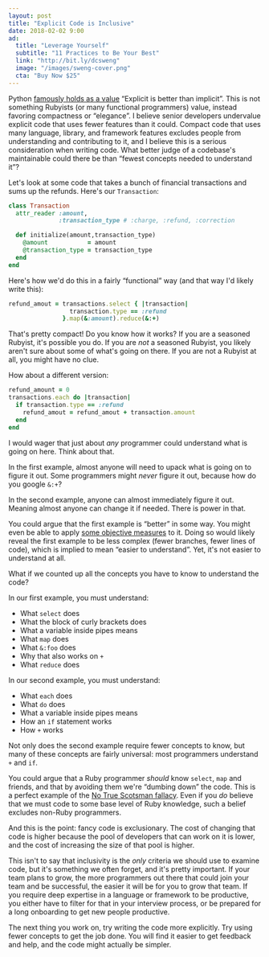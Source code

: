 ```yaml
---
layout: post
title: "Explicit Code is Inclusive"
date: 2018-02-02 9:00
ad:
  title: "Leverage Yourself"
  subtitle: "11 Practices to Be Your Best"
  link: "http://bit.ly/dcsweng"
  image: "/images/sweng-cover.png"
  cta: "Buy Now $25"
---
```


Python [famously holds as a value](https://www.python.org/dev/peps/pep-0020/#id3) “Explicit is better than implicit”. This is not
something Rubyists (or many functional programmers) value, instead favoring compactness or “elegance”. I believe senior
developers undervalue explicit code that uses fewer features than it could.  Compact code that uses many language, library, and
framework features excludes people from understanding and contributing to it, and I believe this is a serious consideration when
writing code.  What better judge of a codebase's maintainable could there be than “fewest concepts needed to understand it”?

<!-- more -->

Let's look at some code that takes a bunch of financial transactions and sums up the refunds.  Here's our `Transaction`:

```ruby
class Transaction
  attr_reader :amount,
              :transaction_type # :charge, :refund, :correction

  def initialize(amount,transaction_type)
    @amount           = amount
    @transaction_type = transaction_type
  end
end
```

Here's how we'd do this in a fairly “functional” way (and that way I'd likely write this):

```ruby
refund_amout = transactions.select { |transaction|
                 transaction.type == :refund
               }.map(&:amount).reduce(&:+)
```

That's pretty compact!  Do you know how it works?  If you are a seasoned Rubyist, it's possible you do.  If you are *not* a
seasoned Rubyist, you likely aren't sure about some of what's going on there.  If you are not a Rubyist at all, you might have no
clue.

How about a different version:

```ruby
refund_amount = 0
transactions.each do |transaction|
  if transaction.type == :refund
    refund_amout = refund_amout + transaction.amount
  end
end
```

I would wager that just about *any* programmer could understand what is going on here.  Think about that.

In the first example, almost anyone will need to upack what is going on to figure it out.  Some programmers might *never* figure
it out, because how do you google `&:+`?

In the second example, anyone can almost immediately figure it out.  Meaning almost anyone can change it if needed.  There is
power in that.

You could argue that the first example is “better” in some way.  You might even be able to apply [some objective
measures](http://naildrivin5.com/blog/2012/06/27/what-is-better-code.html) to it.  Doing so would likely reveal the first example
to be less complex (fewer branches, fewer lines of code), which is implied to mean “easier to understand”.  Yet, it's not easier to understand at all.


What if we counted up all the concepts you have to know to understand the code?

In our first example, you must understand:

* What `select` does
* What the block of curly brackets does
* What a variable inside pipes means
* What `map` does
* What `&:foo` does
* Why that also works on `+`
* What `reduce` does

In our second example, you must understand:

* What `each` does
* What `do` does
* What a variable inside pipes means
* How an `if` statement works
* How `+` works

<div data-ad></div>

Not only does the second example require fewer concepts to know, but many of these concepts are fairly universal: most programmers understand `+` and `if`.

You could argue that a Ruby programmer *should* know `select`, `map` and friends, and that by avoiding them we're “dumbing down” the code. This is a perfect example of the [No True Scotsman fallacy](https://en.wikipedia.org/wiki/No_true_Scotsman).  Even if you *do* believe that we must code to some base level of Ruby knowledge, such a belief excludes non-Ruby programmers.

And this is the point: fancy code is exclusionary.  The cost of changing that code is higher because the pool of developers that can work on it is lower, and the cost of increasing the size of that pool is higher.

This isn't to say that inclusivity is the *only* criteria we should use to examine code, but it's something we often forget, and
it's pretty important.  If your team plans to grow, the more programmers out there that could join your team and be successful,
the easier it will be for you to grow that team.  If you require deep expertise in a language or framework to be productive,
you either have to filter for that in your interview process, or be prepared for a long onboarding to get new people
productive.

The next thing you work on, try writing the code more explicitly. Try using fewer concepts to get the job done.  You will find it
easier to get feedback and help, and the code might actually be simpler.
